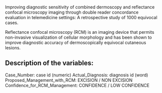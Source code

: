 Improving diagnostic sensitivity of combined dermoscopy and reflectance confocal microscopy imaging through double reader concordance evaluation in telemedicine settings: A retrospective study of 1000 equivocal cases.

Reflectance confocal microscopy (RCM) is an imaging device that permits non-invasive visualization of cellular morphology and has been shown to improve diagnostic accuracy of dermoscopically equivocal cutaneous lesions.

Description of the variables:
-----------------------------

Case_Number: case id (numeric)
Actual_Diagnosis: diagnosis id (word)
Proposed_Management_with_RCM: EXCISION / NON EXCISION
Confidence_for_RCM_Management: CONFIDENCE / LOW CONFIDENCE

